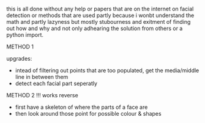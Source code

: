 this is all done without any help or papers that are on the internet on facial detection or methods that are used
partly because i wonbt understand the math and partly lazyness but mostly stubourness and exitment of finding out how and why and not only adhearing the solution from others or a python import.



METHOD 1



upgrades:
- intead of filtering out points that are too populated, get the media/middle line in between them
- detect each facial part seperatly


METHOD 2
!!! works reverse 
- first have a skeleton of where the parts of a face are
- then look around those point for possible colour & shapes